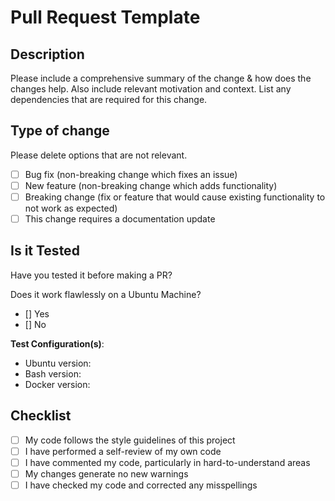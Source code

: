 # Pull Request Template

## Description

Please include a comprehensive summary of the change & how does the changes help. Also include relevant motivation and context. List any dependencies that are required for this change.

## Type of change

Please delete options that are not relevant.

- [ ] Bug fix (non-breaking change which fixes an issue)
- [ ] New feature (non-breaking change which adds functionality)
- [ ] Breaking change (fix or feature that would cause existing functionality to not work as expected)
- [ ] This change requires a documentation update

## Is it Tested

Have you tested it before making a PR?

Does it work flawlessly on a Ubuntu Machine?

- [] Yes
- [] No

**Test Configuration(s)**:

- Ubuntu version:
- Bash version:
- Docker version:

## Checklist

- [ ] My code follows the style guidelines of this project
- [ ] I have performed a self-review of my own code
- [ ] I have commented my code, particularly in hard-to-understand areas
- [ ] My changes generate no new warnings
- [ ] I have checked my code and corrected any misspellings
